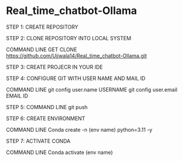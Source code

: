 # Real_time_chatbot-Ollama
STEP 1:
CREATE REPOSITORY

STEP 2:
CLONE REPOSITORY INTO LOCAL SYSTEM

COMMAND LINE
GET CLONE https://github.com/Ujjwala14/Real_time_chatbot-Ollama.git

STEP 3:
CREATE PROJECR IN YOUR IDE

STEP 4: 
CONFIGURE GIT WITH USER NAME AND MAIL ID

COMMAND LINE
git config user.name USERNAME
git config user.email EMAIL ID

STEP 5: 
COMMAND LINE
git push

STEP 6: 
CREATE ENVIRONMENT

COMMAND LINE
Conda create -n (env name) python=3.11 -y

STEP 7:
ACTIVATE CONDA

COMMAND LINE
Conda activate (env name)

